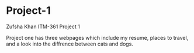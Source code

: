 # Project-1
Zufsha Khan
ITM-361
Project 1

Project one has three webpages which include my resume, places to travel, and a look into the diffrence between cats and dogs.
